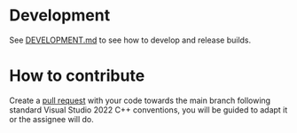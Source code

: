 # Development

See [DEVELOPMENT.md](DEVELOPMENT.md) to see how to develop and release builds.

# How to contribute

Create a [pull request](https://github.com/luskaner/aoe2DELanServerLauncherCompanion/pulls) with your code towards the main branch
following standard Visual Studio 2022 C++ conventions, you will be guided to adapt it or the assignee will do.
